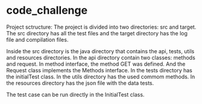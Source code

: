 # code_challenge

Project sctructure: 
The project is divided into two directories: src and target. The src directory has all the test files and the target directory has the log file and compilation files.

Inside the src directory is the java directory that contains the api, tests, utils and resources directories. In the api directory contain two classes: methods and request. In method interface, the method GET was defined. And the Request class implements the Methods interface. In the tests directory has the initialTest class. In the utils directory has the used commom methods. In the resources directory has the json file with the data tests. 

The test case can be run directly in the InitialTest class.

